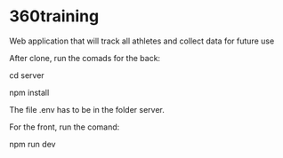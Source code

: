 # 360training
Web application that will track all athletes and collect data for future use

After clone, run the comads for the back:

cd server

npm install

The file .env has to be in the folder server.

For the front, run the comand:

npm run dev
